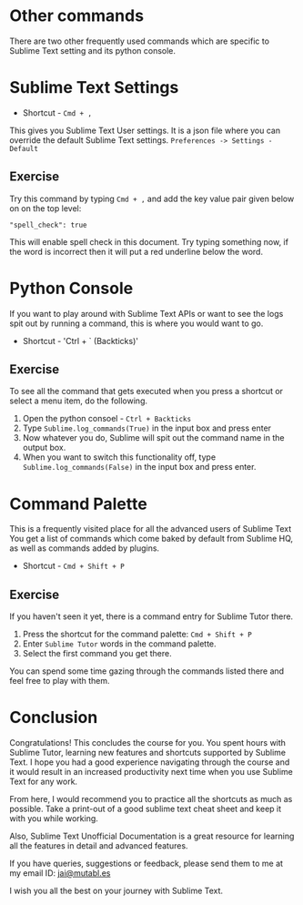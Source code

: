 Other commands
===============

There are two other frequently used commands which are specific to Sublime Text
setting and its python console.

Sublime Text Settings
======================

* Shortcut - `Cmd + ,`

This gives you Sublime Text User settings. It is a json file where you can
override the default Sublime Text settings. `Preferences -> Settings - Default`

Exercise
---------

Try this command by typing `Cmd + ,` and add the key value pair given below on
on the top level:

```
"spell_check": true
```

This will enable spell check in this document. Try typing something now, if the
word is incorrect then it will put a red underline below the word.



Python Console
===============

If you want to play around with Sublime Text APIs or want to see the logs
spit out by running a command, this is where you would want to go.

* Shortcut - 'Ctrl + ` (Backticks)'

Exercise
---------

To see all the command that gets executed when you press a shortcut or select
a menu item, do the following.

1. Open the python consoel - `Ctrl + Backticks`
2. Type `Sublime.log_commands(True)` in the input box and press enter
3. Now whatever you do, Sublime will spit out the command name in the output 
   box.
4. When you want to switch this functionality off, type
   `Sublime.log_commands(False)` in the input box and press enter.


Command Palette
================

This is a frequently visited place for all the advanced users of Sublime Text
You get a list of commands which come baked by default from Sublime HQ, as
well as commands added by plugins.

* Shortcut - `Cmd + Shift + P`

Exercise
---------

If you haven't seen it yet, there is a command entry for Sublime Tutor there.

1. Press the shortcut for the command palette: `Cmd + Shift + P`
2. Enter `Sublime Tutor` words in the command palette.
3. Select the first command you get there.

You can spend some time gazing through the commands listed there and feel free
to play with them.

Conclusion
===========

Congratulations! This concludes the course for you. You spent hours with Sublime
Tutor, learning new features and shortcuts supported by Sublime Text. I hope you
had a good experience navigating through the course and it would result in an
increased productivity next time when you use Sublime Text for any work.

From here, I would recommend you to practice all the shortcuts as much as
possible. Take a print-out of a good sublime text cheat sheet and keep it with
you while working.

Also, Sublime Text Unofficial Documentation is a great resource for learning
all the features in detail and advanced features.

If you have queries, suggestions or feedback, please send them to me at my email
ID: jai@mutabl.es

I wish you all the best on your journey with Sublime Text.